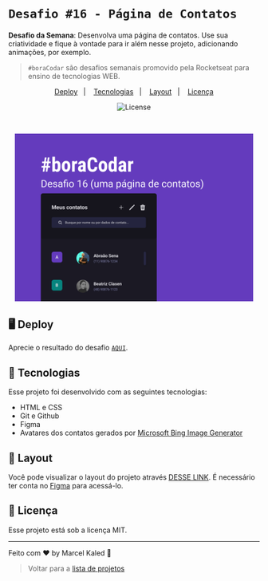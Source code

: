 <!-- markdownlint-disable MD033 -->

# `Desafio #16 - Página de Contatos`

**Desafio da Semana**: Desenvolva uma página de contatos. Use sua criatividade e fique à vontade para ir além nesse projeto, adicionando animações, por exemplo.

> `#boraCodar` são desafios semanais promovido pela Rocketseat para ensino de tecnologias WEB.

<p align="center">
  <a href="#-deploy">Deploy</a>&nbsp;&nbsp;&nbsp;&#124;&nbsp;&nbsp;&nbsp;
  <a href="#-tecnologias">Tecnologias</a>&nbsp;&nbsp;&nbsp;&#124;&nbsp;&nbsp;&nbsp;
  <a href="#-layout">Layout</a>&nbsp;&nbsp;&nbsp;&#124;&nbsp;&nbsp;&nbsp;
  <a href="#memo-licença">Licença</a>
</p>

<p align="center">
  <img alt="License" src="https://img.shields.io/static/v1?label=license&message=MIT&color=49AA26&labelColor=000000">
</p>

<br>

<p align="center">
  <img src=".github/assets/preview.jpg" width="95%">
</p>

## 🖥️ Deploy

Aprecie o resultado do desafio [`AQUI`](https://mgckaled.github.io/boracodar_desafios-rs/d16/template/).

## 🚀 Tecnologias

Esse projeto foi desenvolvido com as seguintes tecnologias:

- HTML e CSS
- Git e Github
- Figma
- Avatares dos contatos gerados por [Microsoft Bing Image Generator](https://www.bing.com/create)

## 🔖 Layout

Você pode visualizar o layout do projeto através [DESSE LINK](https://www.figma.com/file/tHzdNyglAcCGvRKC6KvgGT). É necessário ter conta no [Figma](https://figma.com) para acessá-lo.

## 📝 Licença

Esse projeto está sob a licença MIT.

---

Feito com ♥ by Marcel Kaled 👋

> Voltar para a [lista de projetos](../README.md)
